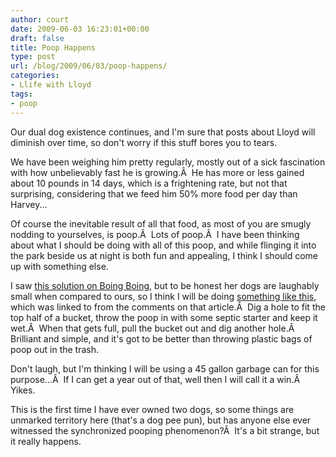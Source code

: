 ```yaml
---
author: court
date: 2009-06-03 16:23:01+00:00
draft: false
title: Poop Happens
type: post
url: /blog/2009/06/03/poop-happens/
categories:
- Llife with Lloyd
tags:
- poop
---
```


Our dual dog existence continues, and I'm sure that posts about Lloyd will diminish over time, so don't worry if this stuff bores you to tears.

We have been weighing him pretty regularly, mostly out of a sick fascination with how unbelievably fast he is growing.Â  He has more or less gained about 10 pounds in 14 days, which is a frightening rate, but not that surprising, considering that we feed him 50% more food per day than Harvey...

Of course the inevitable result of all that food, as most of you are smugly nodding to yourselves, is poop.Â  Lots of poop.Â  I have been thinking about what I should be doing with all of this poop, and while flinging it into the park beside us at night is both fun and appealing, I think I should come up with something else.

I saw [this solution on Boing Boing](http://gadgets.boingboing.net/2009/04/10/how-to-make-a-minpin.html), but to be honest her dogs are laughably small when compared to ours, so I think I will be doing [something like this](http://www.ehow.com/how_2159337_design-septic-system-dog-shelter.html), which was linked to from the comments on that article.Â  Dig a hole to fit the top half of a bucket, throw the poop in with some septic starter and keep it wet.Â  When that gets full, pull the bucket out and dig another hole.Â  Brilliant and simple, and it's got to be better than throwing plastic bags of poop out in the trash.

Don't laugh, but I'm thinking I will be using a 45 gallon garbage can for this purpose...Â  If I can get a year out of that, well then I will call it a win.Â  Yikes.

This is the first time I have ever owned two dogs, so some things are unmarked territory here (that's a dog pee pun), but has anyone else ever witnessed the synchronized pooping phenomenon?Â  It's a bit strange, but it really happens.
